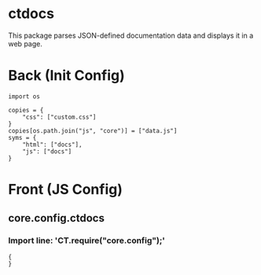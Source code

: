 # ctdocs
This package parses JSON-defined documentation data and displays it in a web page.


# Back (Init Config)

    import os
    
    copies = {
    	"css": ["custom.css"]
    }
    copies[os.path.join("js", "core")] = ["data.js"]
    syms = {
    	"html": ["docs"],
    	"js": ["docs"]
    }

# Front (JS Config)

## core.config.ctdocs
### Import line: 'CT.require("core.config");'
    {
    }